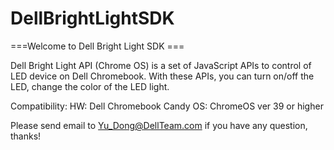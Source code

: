 DellBrightLightSDK
==================

===Welcome to Dell Bright Light SDK ===

Dell Bright Light API (Chrome OS) is a set of JavaScript APIs to control of LED device on Dell Chromebook. With these APIs, you can turn on/off the LED, change the color of the LED light.

Compatibility:
HW: Dell Chromebook Candy
OS: ChromeOS ver 39 or higher

Please send email to Yu_Dong@DellTeam.com if you have any question, thanks!
